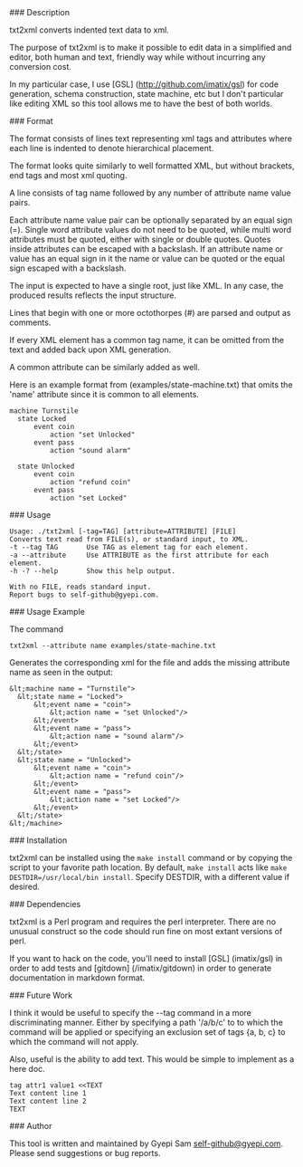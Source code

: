<A name="toc3-0" title="Description" />
### Description

txt2xml converts indented text data to xml.

The purpose of txt2xml is to make it possible to edit data in a simplified 
and editor, both human and text, friendly way while without incurring any conversion
cost.

In my particular case, I use [GSL] (http://github.com/imatix/gsl) for code generation,
schema construction, state machine, etc but I don't particular like editing XML so
this tool allows me to have the best of both worlds.

<A name="toc3-13" title="Format " />
### Format 

The format consists of lines text representing xml tags and attributes
where each line is indented to denote hierarchical placement.

The format looks quite similarly to well formatted XML, but without
brackets, end tags and most xml quoting.

A line consists of tag name followed by any number of attribute name value pairs.

Each attribute name value pair can be optionally separated by an equal sign (=).
Single word attribute values do not need to be quoted, while multi word attributes
must be quoted, either with single or double quotes. Quotes inside attributes can
be escaped with a backslash. If an attribute name or value has an equal sign in it
the name or value can be quoted or the equal sign escaped with a backslash.

The input is expected to have a single root, just like XML.
In any case, the produced results reflects the input structure.

Lines that begin with one or more octothorpes (#) are parsed and output as comments.

If every XML element has a common tag name, it can be omitted from the text and added
back upon XML generation.

A common attribute can be similarly added as well.

Here is an example format from (examples/state-machine.txt) that omits
the 'name' attribute since it is common to all elements.


    machine Turnstile
      state Locked
          event coin
              action "set Unlocked"
          event pass
              action "sound alarm"

      state Unlocked
          event coin
              action "refund coin"
          event pass
              action "set Locked"

<A name="toc3-57" title="Usage" />
### Usage

    Usage: ./txt2xml [-tag=TAG] [attribute=ATTRIBUTE] [FILE]
    Converts text read from FILE(s), or standard input, to XML.
    -t --tag TAG       Use TAG as element tag for each element.
    -a --attribute     Use ATTRIBUTE as the first attribute for each element.
    -h -? --help       Show this help output.
    
    With no FILE, reads standard input.
    Report bugs to self-github@gyepi.com.

<A name="toc3-62" title="Usage Example" />
### Usage Example

The command

    txt2xml --attribute name examples/state-machine.txt

Generates the corresponding xml for the file and adds the missing attribute name
as seen in the output:


    &lt;machine name = "Turnstile">
      &lt;state name = "Locked">
          &lt;event name = "coin">
              &lt;action name = "set Unlocked"/>
          &lt;/event>
          &lt;event name = "pass">
              &lt;action name = "sound alarm"/>
          &lt;/event>
      &lt;/state>
      &lt;state name = "Unlocked">
          &lt;event name = "coin">
              &lt;action name = "refund coin"/>
          &lt;/event>
          &lt;event name = "pass">
              &lt;action name = "set Locked"/>
          &lt;/event>
      &lt;/state>
    &lt;/machine>

<A name="toc3-92" title="Installation" />
### Installation

txt2xml can be installed using the `make install` command or by copying the script
to your favorite path location. By default, `make install` acts like `make DESTDIR=/usr/local/bin install`.
Specify DESTDIR, with a different value if desired.

<A name="toc3-99" title="Dependencies" />
### Dependencies

txt2xml is a Perl program and requires the perl interpreter. There are no unusual construct
so the code should run fine on most extant versions of perl.

If you want to hack on the code, you'll need to install [GSL] (imatix/gsl) in order to add tests
and [gitdown] (/imatix/gitdown) in order to generate documentation in markdown format.

<A name="toc3-108" title="Future Work" />
### Future Work

I think it would be useful to specify the --tag command in a more discriminating
manner. Either by specifying a path '/a/b/c' to to which the command will be applied
or specifying an exclusion set of tags {a, b, c} to which the command will not apply.

Also, useful is the ability to add text. This would be simple to implement as a here doc.

    tag attr1 value1 <<TEXT
    Text content line 1
    Text content line 2
    TEXT


<A name="toc3-123" title="Author" />
### Author

This tool is written and maintained by Gyepi Sam <self-github@gyepi.com>.
Please send suggestions or bug reports.
